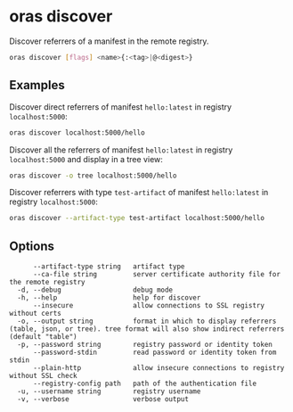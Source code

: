 # oras discover

Discover referrers of a manifest in the remote registry.

```bash
oras discover [flags] <name>{:<tag>|@<digest>}
```

## Examples

Discover direct referrers of manifest `hello:latest` in registry `localhost:5000`:

```bash
oras discover localhost:5000/hello
```

Discover all the referrers of manifest `hello:latest` in registry `localhost:5000` and display in a tree view:

```bash
oras discover -o tree localhost:5000/hello
```

Discover referrers with type `test-artifact` of manifest `hello:latest` in registry `localhost:5000`:

```bash
oras discover --artifact-type test-artifact localhost:5000/hello
```

## Options

```
      --artifact-type string   artifact type
      --ca-file string         server certificate authority file for the remote registry
  -d, --debug                  debug mode
  -h, --help                   help for discover
      --insecure               allow connections to SSL registry without certs
  -o, --output string          format in which to display referrers (table, json, or tree). tree format will also show indirect referrers (default "table")
  -p, --password string        registry password or identity token
      --password-stdin         read password or identity token from stdin
      --plain-http             allow insecure connections to registry without SSL check
      --registry-config path   path of the authentication file
  -u, --username string        registry username
  -v, --verbose                verbose output
```